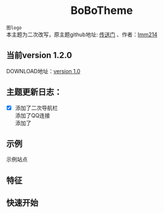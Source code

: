 ﻿<h1 align="center">BoBoTheme</h1>
 
`图logo`</br>
本主题为二次改写，原主题github地址:
[传送门](https://github.com/lmm214/gridea-theme-breek/)
、作者：[Imm214](https://github.com/lmm214)
## 当前version 1.2.0
DOWNLOAD地址：[version 1.0]()
## 主题更新日志：
- [X] 添加了二次导航栏</br>
     添加了QQ连接</br>
     添加了</br>



## 示例
示例站点

## 特征

## 快速开始

## 



